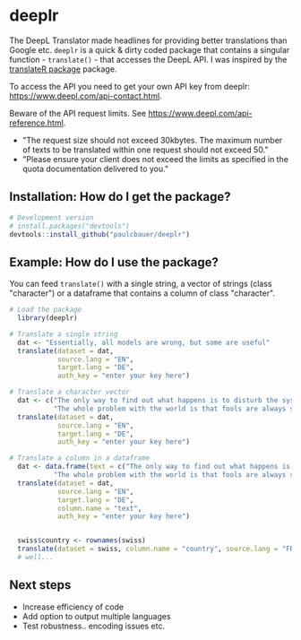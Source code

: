 <!-- README.md is generated from README.Rmd. Please edit that file -->
deeplr
======

The DeepL Translator made headlines for providing better translations than Google etc. `deeplr` is a quick & dirty coded package that contains a singular function - `translate()` - that accesses the DeepL API. I was inspired by the [translateR package](https://github.com/ChristopherLucas/translateR) package.

To access the API you need to get your own API key from deeplr: <https://www.deepl.com/api-contact.html>.

Beware of the API request limits. See <https://www.deepl.com/api-reference.html>.

-   "The request size should not exceed 30kbytes. The maximum number of texts to be translated within one request should not exceed 50."
-   "Please ensure your client does not exceed the limits as specified in the quota documentation delivered to you."

Installation: How do I get the package?
---------------------------------------

``` r
# Development version
# install.packages("devtools")
devtools::install_github("paulcbauer/deeplr")
```

Example: How do I use the package?
----------------------------------

You can feed `translate()` with a single string, a vector of strings (class "character") or a dataframe that contains a column of class "character".

``` r
# Load the package
  library(deeplr)

# Translate a single string
  dat <- "Essentially, all models are wrong, but some are useful"
  translate(dataset = dat,
            source.lang = "EN",
            target.lang = "DE",
            auth_key = "enter your key here")

# Translate a character vector
  dat <- c("The only way to find out what happens is to disturb the system",
           "The whole problem with the world is that fools are always so certain of themselves")
  translate(dataset = dat,
            source.lang = "EN",
            target.lang = "DE",
            auth_key = "enter your key here")

# Translate a column in a dataframe
  dat <- data.frame(text = c("The only way to find out what happens is to disturb the system",
           "The whole problem with the world is that fools are always so certain of themselves"))
  translate(dataset = dat,
            source.lang = "EN",
            target.lang = "DE",
            column.name = "text",
            auth_key = "enter your key here")


  swiss$country <- rownames(swiss)
  translate(dataset = swiss, column.name = "country", source.lang = "FR", target.lang = "EN")
  # well...
```

Next steps
----------

-   Increase efficiency of code
-   Add option to output multiple languages
-   Test robustness.. encoding issues etc.
